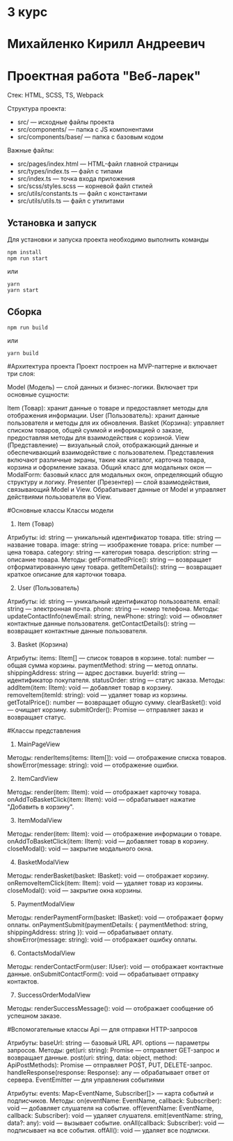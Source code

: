 # 3 курс

# Михайленко Кирилл Андреевич

# Проектная работа "Веб-ларек"

Стек: HTML, SCSS, TS, Webpack

Структура проекта:

- src/ — исходные файлы проекта
- src/components/ — папка с JS компонентами
- src/components/base/ — папка с базовым кодом

Важные файлы:

- src/pages/index.html — HTML-файл главной страницы
- src/types/index.ts — файл с типами
- src/index.ts — точка входа приложения
- src/scss/styles.scss — корневой файл стилей
- src/utils/constants.ts — файл с константами
- src/utils/utils.ts — файл с утилитами

## Установка и запуск

Для установки и запуска проекта необходимо выполнить команды

```
npm install
npm run start
```

или

```
yarn
yarn start
```

## Сборка

```
npm run build
```

или

```
yarn build
```

#Архитектура проекта
Проект построен на MVP-паттерне и включает три слоя:

Model (Модель) — слой данных и бизнес-логики. Включает три основные сущности:

Item (Товар): хранит данные о товаре и предоставляет методы для отображения информации.
User (Пользователь): хранит данные пользователя и методы для их обновления.
Basket (Корзина): управляет списком товаров, общей суммой и информацией о заказе, предоставляя методы для взаимодействия с корзиной.
View (Представление) — визуальный слой, отображающий данные и обеспечивающий взаимодействие с пользователем. Представления включают различные экраны, такие как каталог, карточка товара, корзина и оформление заказа.
Общий класс для модальных окон — ModalForm: базовый класс для модальных окон, определяющий общую структуру и логику.
Presenter (Презентер) — слой взаимодействия, связывающий Model и View. Обрабатывает данные от Model и управляет действиями пользователя во View.

#Основные классы
Классы модели

1. Item (Товар)

Атрибуты:
id: string — уникальный идентификатор товара.
title: string — название товара.
image: string — изображение товара.
price: number — цена товара.
category: string — категория товара.
description: string — описание товара.
Методы:
getFormattedPrice(): string — возвращает отформатированную цену товара.
getItemDetails(): string — возвращает краткое описание для карточки товара.

2. User (Пользователь)

Атрибуты:
id: string — уникальный идентификатор пользователя.
email: string — электронная почта.
phone: string — номер телефона.
Методы:
updateContactInfo(newEmail: string, newPhone: string): void — обновляет контактные данные пользователя.
getContactDetails(): string — возвращает контактные данные пользователя.

3. Basket (Корзина)

Атрибуты:
items: IItem[] — список товаров в корзине.
total: number — общая сумма корзины.
paymentMethod: string — метод оплаты.
shippingAddress: string — адрес доставки.
buyerId: string — идентификатор покупателя.
statusOrder: string — статус заказа.
Методы:
addItem(item: IItem): void — добавляет товар в корзину.
removeItem(itemId: string): void — удаляет товар из корзины.
getTotalPrice(): number — возвращает общую сумму.
clearBasket(): void — очищает корзину.
submitOrder(): Promise<string> — отправляет заказ и возвращает статус.

#Классы представления

1. MainPageView

Методы:
renderItems(items: IItem[]): void — отображение списка товаров.
showError(message: string): void — отображение ошибки.

2. ItemCardView

Методы:
render(item: IItem): void — отображает карточку товара.
onAddToBasketClick(item: IItem): void — обрабатывает нажатие "Добавить в корзину".

3. ItemModalView

Методы:
render(item: IItem): void — отображение информации о товаре.
onAddToBasketClick(item: IItem): void — добавляет товар в корзину.
closeModal(): void — закрытие модального окна.

4. BasketModalView

Методы:
renderBasket(basket: IBasket): void — отображает корзину.
onRemoveItemClick(item: IItem): void — удаляет товар из корзины.
closeModal(): void — закрытие окна корзины.

5. PaymentModalView

Методы:
renderPaymentForm(basket: IBasket): void — отображает форму оплаты.
onPaymentSubmit(paymentDetails: { paymentMethod: string, shippingAddress: string }): void — обрабатывает оплату.
showError(message: string): void — отображает ошибку оплаты.

6. ContactsModalView

Методы:
renderContactForm(user: IUser): void — отображает контактные данные.
onSubmitContactForm(): void — обрабатывает отправку контактов.

7. SuccessOrderModalView

Методы:
renderSuccessMessage(): void — отображает сообщение об успешном заказе.

#Вспомогательные классы
Api — для отправки HTTP-запросов

Атрибуты:
baseUrl: string — базовый URL API.
options — параметры запросов.
Методы:
get(uri: string): Promise<any> — отправляет GET-запрос и возвращает данные.
post(uri: string, data: object, method: ApiPostMethods): Promise<any> — отправляет POST, PUT, DELETE-запрос.
handleResponse(response: Response): any — обрабатывает ответ от сервера.
EventEmitter — для управления событиями

Атрибуты:
events: Map<EventName, Subscriber[]> — карта событий и подписчиков.
Методы:
on(eventName: EventName, callback: Subscriber): void — добавляет слушателя на событие.
off(eventName: EventName, callback: Subscriber): void — удаляет слушателя.
emit(eventName: string, data?: any): void — вызывает событие.
onAll(callback: Subscriber): void — подписывает на все события.
offAll(): void — удаляет все подписки.
